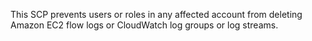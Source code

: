 This SCP prevents users or roles in any affected account from deleting Amazon EC2 flow logs or CloudWatch log groups or log streams.
